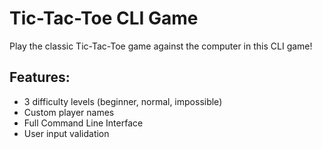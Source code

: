 # Tic-Tac-Toe CLI Game
Play the classic Tic-Tac-Toe game against the computer in this CLI game!
## Features:
- 3 difficulty levels (beginner, normal, impossible)
- Custom player names
- Full Command Line Interface
- User input validation
